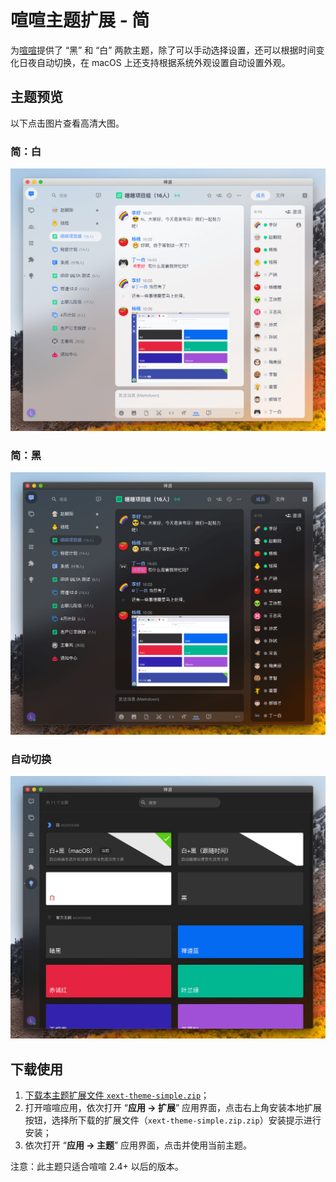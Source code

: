 # 喧喧主题扩展 - 简

为[喧喧](http://xuan.im)提供了 “黑” 和 “白” 两款主题，除了可以手动选择设置，还可以根据时间变化日夜自动切换，在 macOS 上还支持根据系统外观设置自动设置外观。

## 主题预览

以下点击图片查看高清大图。

### 简：白

[![xext-theme-simple-white.png](https://raw.githubusercontent.com/catouse/xext-theme-simple/master/previews/xext-theme-simple-white.png)](https://raw.githubusercontent.com/catouse/xext-theme-simple/master/previews/xext-theme-simple-white.png)

### 简：黑

[![xext-theme-simple-black.png](https://raw.githubusercontent.com/catouse/xext-theme-simple/master/previews/xext-theme-simple-black.png)](https://raw.githubusercontent.com/catouse/xext-theme-simple/master/previews/xext-theme-simple-black.png)

### 自动切换

[![xext-theme-simple-themes.png](https://raw.githubusercontent.com/catouse/xext-theme-simple/master/previews/xext-theme-simple-themes.png)](https://raw.githubusercontent.com/catouse/xext-theme-simple/master/previews/xext-theme-simple-themes.png)

## 下载使用

1. [下载本主题扩展文件 `xext-theme-simple.zip`](https://github.com/catouse/xext-theme-simple/releases/download/v1.0.0/xext-theme-simple.zip.zip)；
2. 打开喧喧应用，依次打开 “**应用 → 扩展**” 应用界面，点击右上角安装本地扩展按钮，选择所下载的扩展文件（`xext-theme-simple.zip.zip`）安装提示进行安装；
3. 依次打开 “**应用 → 主题**” 应用界面，点击并使用当前主题。

注意：此主题只适合喧喧 2.4+ 以后的版本。
